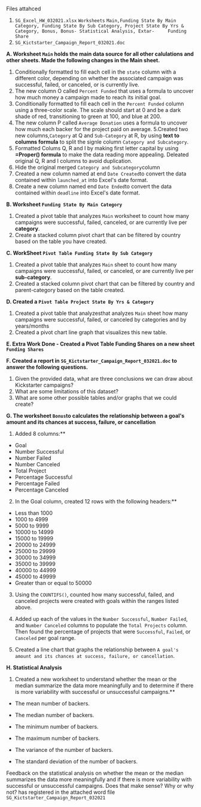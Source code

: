 Files attahced
1.  `SG_Excel_HW_032021.xlsx`
      `Worksheets`
     `Main,Funding State By Main Category, Funding State By Sub Category, Project State By Yrs & Category, Bonus, Bonus- Statistical Analysis, Extar-     Funding Share`
2. `SG_Kictstarter_Campaign_Report_032021.doc`

**A. Worksheet `Main` holds the main data source for all other calulations and other sheets. Made the following changes in the Main sheet.**

1. Conditionally formatted to fill each cell in the `state` column with a different color, depending on whether the associated campaign was successful, failed, or canceled, or is currently live.
2. The new column O called `Percent Funded` that uses a formula to uncover how much money a campaign made to reach its initial goal.
3. Conditionally formatted to fill each cell in the `Percent Funded` column using a three-color scale. The scale should start at 0 and be a dark shade of red, transitioning to green at 100, and blue at 200.
4. The new column P called `Average Donation` uses a formula to uncover how much each backer for the project paid on average.
5.Created two new columns,`Category` at Q and `Sub-Category` at R, by using **text to columns formula** to split the signle column  `Category and Subcategory`.
6. Formatted Colums Q, R and I by making first letter capital by using **=Proper() formula** to make the data reading more appealing. Deleated original Q, R and I columns to avoid duplication.
7. Hide the original merged `Category and Subcategory`column
8. Created a new column named at end `Date Created`to convert the data contained within `launched_at` into Excel's date format.
9. Create a new column named end `Date Ended`to convert the data contained within `deadline` into Excel's date format.

**B. Worksheet `Funding State By Main Category`** 
1. Created a pivot table that analyzes `Main` worksheet to count how many campaigns were successful, failed, canceled, or are currently live per **category**.
2. Create a stacked column pivot chart that can be filtered by country based on the table you have created.

**C. WorkSheet `Pivot Table Funding State By Sub Category`** 
1. Created a pivot table that analyzes `Main` sheet to count how many campaigns were successful, failed, or canceled, or are currently live per **sub-category**.
2. Created a stacked column pivot chart that can be filtered by country and parent-category based on the table created.

**D. Created a `Pivot Table Project State By Yrs & Category`** 
1. Created a pivot table that analyzesthat analyzes `Main` sheet how many campaigns were successful, failed, or canceled by categories and by years/months
2. Created a pivot chart line graph that visualizes this new table.

**E. Extra Work Done - Created a Pivot Table Funding Shares on a new sheet `Funding Shares`**

**F. Created a report in `SG_Kictstarter_Campaign_Report_032021.doc` to answer the following questions.**
1. Given the provided data, what are three conclusions we can draw about Kickstarter campaigns?
2. What are some limitations of this dataset?
3. What are some other possible tables and/or graphs that we could create?

**G. The worksheet `Bonus`to calculates the relationship between a goal's amount and its chances at success, failure, or cancellation**
1. Added 8 columns:**
* Goal
* Number Successful
* Number Failed
* Number Canceled
* Total Project
* Percentage Successful
* Percentage Failed
* Percentage Canceled

2. In the Goal column, created 12 rows with the following headers:**
* Less than 1000
* 1000 to 4999
* 5000 to 9999
* 10000 to 14999
* 15000 to 19999
* 20000 to 24999
* 25000 to 29999
* 30000 to 34999
* 35000 to 39999
* 40000 to 44999
* 45000 to 49999
* Greater than or equal to 50000

3. Using the `COUNTIFS()`, counted how many successful, failed, and canceled projects were created with goals within the ranges listed above.

4. Added up each of the values in the  `Number Successful`, `Number Failed`, and `Number Canceled` columns to populate the `Total Projects` column. Then found the percentage of projects that were `Successful`, `Failed`, or `Canceled` per goal range.

5. Created a line chart that graphs the relationship between `A goal's amount and its chances at success, failure, or cancellation`.

**H. Statistical Analysis**
1. Created a new worksheet to understand whether the mean or the median summarize the data more meaningfully and to determine if there is more variability with successful or unsuccessful campaigns.**

 * The mean number of backers.

 * The median number of backers.

 * The minimum number of backers.

 * The maximum number of backers.

 * The variance of the number of backers.

 * The standard deviation of the number of backers.

Feedback on the statistical analysis on whether the mean or the median summarizes the data more meaningfully and if there is more variability with successful or unsuccessful campaigns. Does that make sense? Why or why not? has registered in the attached word file  `SG_Kictstarter_Campaign_Report_032021`
